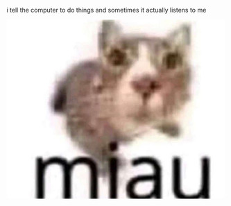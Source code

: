 i tell the computer to do things and sometimes it actually listens to me
<!--START_SECTION:update_image-->
<img src=https://raw.githubusercontent.com/sneakykestrel/sneakykestrel/main/.github/images/miau.jpg height="" width="" align=left alt=kitty />
<!--END_SECTION:update_image-->

